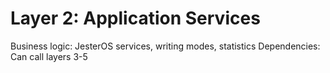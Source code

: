 # Layer 2: Application Services  
Business logic: JesterOS services, writing modes, statistics
Dependencies: Can call layers 3-5

